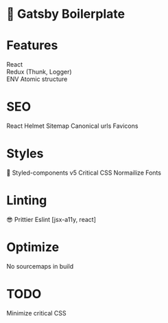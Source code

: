 # 🐣 Gatsby Boilerplate

# Features

React  
Redux (Thunk, Logger)  
ENV
Atomic structure

# SEO

React Helmet
Sitemap
Canonical urls
Favicons

# Styles

💅 Styled-components v5
Critical CSS
Normailize
Fonts

# Linting

😎 Prittier
Eslint [jsx-a11y, react]

# Optimize

No sourcemaps in build

# TODO

Minimize critical CSS
